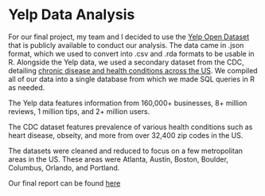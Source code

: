 # Yelp Data Analysis

For our final project, my team and I decided to use the [Yelp Open Dataset](https://www.yelp.com/dataset/) that is publicly available to conduct our analysis. The data came in .json format, which we used to convert into .csv and .rda formats to be usable in R. Alongside the Yelp data, we used a secondary dataset from the CDC, detailing [chronic disease and health conditions across the US](https://chronicdata.cdc.gov/500-Cities-Places/PLACES-ZCTA-Data-GIS-Friendly-Format-2020-release/kee5-23sr). We compiled all of our data into a single database from which we made SQL queries in R as needed.

The Yelp data features information from 160,000+ businesses, 8+ million reviews, 1 million tips, and 2+ million users.

The CDC dataset features prevalence of various health conditions such as heart disease, obseity, and more from over 32,400 zip codes in the US.

The datasets were cleaned and reduced to focus on a few metropolitan areas in the US. These areas were Atlanta, Austin, Boston, Boulder, Columbus, Orlando, and Portland. 

Our final report can be found [here](https://github.com/gazifuad/Yelp-Data-Analysis/blob/ee92d7fedeefb1a84af824c054b7cc1fcba37376/STAT%20405_605%20Final%20Report.pdf)
